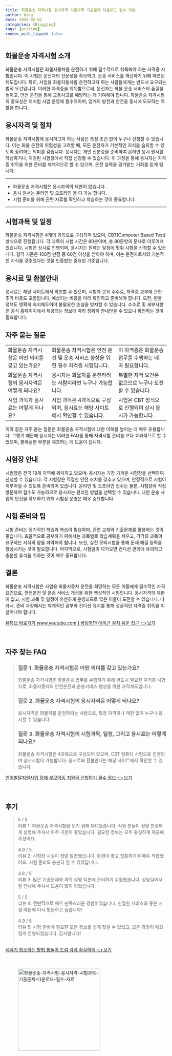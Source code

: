 ```yaml
---
title: 화물운송 자격시험 응시자격 시험과목 기출문제 다운로드 필수 자료
author: bing
date: 2025-02-02
categories: [Blogging]
tags: [writing]
render_with_liquid: false
---
```



<h2 id='화물운송_자격시험_소개'>화물운송 자격시험 소개</h2>

<p>화물운송 자격시험은 화물자동차를 운전하기 위해 필수적으로 취득해야 하는 자격증 시험입니다. 이 시험은 운전자의 전문성을 확보하고, 운송 서비스를 개선하기 위해 마련된 제도입니다. 특히, 사업용 화물자동차를 운전하고자 하는 사람들에게는 반드시 요구되는 법적 요건입니다. 이러한 자격증을 취득함으로써, 운전자는 화물 운송 서비스의 품질을 높이고, 안전 운전을 통해 교통사고를 예방하는 데 기여해야 합니다. 화물운송 자격시험의 중요성은 이처럼 사업 운영에 필수적이며, 업계의 발전과 안전을 동시에 도모하는 역할을 합니다.</p>

<h2 id='응시자격_및_절차'>응시자격 및 절차</h2>

<p>화물운송 자격시험에 응시하고자 하는 사람은 특정 조건 없이 누구나 신청할 수 있습니다. 이는 화물 운전의 위험성을 고려할 때, 모든 운전자가 기본적인 지식을 습득할 수 있도록 장려하는 의미를 갖습니다. 응시자는 개인 신분증을 준비하여 온라인 응시 원서를 작성하거나, 지정된 시험장에서 직접 신청할 수 있습니다. 이 과정을 통해 응시자는 자격증 취득을 위한 준비를 체계적으로 할 수 있으며, 운전 실력을 평가받는 기회를 얻게 됩니다.</p>

<hr />

<ul>
    <li>화물운송 자격시험은 응시자격의 제한이 없습니다.</li>
    <li>응시 원서는 온라인 및 오프라인 둘 다 가능 합니다.</li>
    <li>시험 준비를 위해 관련 자료를 확인하고 학습하는 것이 중요합니다.</li>
</ul>

<hr />

<h2 id='시험과목_및_일정'>시험과목 및 일정</h2>

<p>화물운송 자격시험은 4개의 과목으로 구성되어 있으며, CBT(Computer Based Test) 방식으로 진행됩니다. 각 과목의 시험 시간은 80분이며, 총 80문항의 문제로 이루어져 있습니다. 시험은 상시로 진행되며, 응시자는 원하는 일정에 맞춰 시험을 신청할 수 있습니다. 합격 기준은 100점 만점 중 60점 이상을 받아야 하며, 이는 운전자로서의 기본적인 지식을 갖추었다는 것을 인증받는 중요한 기준입니다.</p>

<h2 id='응시료_및_환불안내'>응시료 및 환불안내</h2>

<p>응시료는 해당 사이트에서 확인할 수 있으며, 시험과 교육 수수료, 자격증 교부에 관한 추가 비용도 포함됩니다. 예상되는 비용을 미리 확인하고 준비해야 합니다. 또한, 환불 정책도 명확히 숙지해두어야 불필요한 손실을 방지할 수 있습니다. 수수료 및 세부사항은 공식 홈페이지에서 제공되는 정보에 따라 정확히 안내받을 수 있으니 확인하는 것이 필요합니다.</p>

<h2 id='자주_묻는_질문'>자주 묻는 질문</h2>

<table>
    <tr>
        <td>화물운송 자격시험은 어떤 의미를 갖고 있는가요?</td>
        <td>화물운송 자격시험은 안전 운전 및 운송 서비스 향상을 위한 필수 자격증 시험입니다.</td>
        <td>이 자격증은 화물운송 업무를 수행하는 데 꼭 필요합니다.</td>
    </tr>
    <tr>
        <td>화물운송 자격시험의 응시자격은 어떻게 되나요?</td>
        <td>응시자는 화물차를 운전하려는 사람이라면 누구나 가능합니다.</td>
        <td>특별한 자격 요건은 없으므로 누구나 도전할 수 있습니다.</td>
    </tr>
    <tr>
        <td>시험 과목과 응시료는 어떻게 되나요?</td>
        <td>시험 과목은 4과목으로 구성되며, 응시료는 해당 사이트에서 확인할 수 있습니다.</td>
        <td>시험은 CBT 방식으로 진행되며 상시 응시가 가능합니다.</td>
    </tr>
</table>

<p>이와 같은 자주 묻는 질문은 화물운송 자격시험에 대한 이해를 높이는 데 매우 유용합니다. 그렇기 때문에 응시자는 이러한 FAQ를 통해 자격시험 준비를 보다 효과적으로 할 수 있으며, 불확실한 부분을 체크하는 데 도움이 됩니다.</p>

<h2 id='시험장_안내'>시험장 안내</h2>

<p>시험장은 전국 18개 지역에 위치하고 있으며, 응시자는 가장 가까운 시험장을 선택하여 신청할 수 있습니다. 각 시험장은 적절한 안전 조치를 갖추고 있으며, 안정적으로 시험이 이루어질 수 있도록 준비되어 있습니다. 온라인 및 오프라인 접수는 물론, 시험장에 직접 방문하여 접수도 가능하므로 응시자는 편리한 방법을 선택할 수 있습니다. 대한 운송 사업의 안전을 확보하기 위해 시험장 운영은 매우 중요합니다.</p>

<h2 id='시험_준비_와_팁'>시험 준비와 팁</h2>

<p>시험 준비는 정기적인 학습과 복습이 필요하며, 관련 교재와 기출문제를 활용하는 것이 좋습니다. 효율적으로 공부하기 위해서는 과목별로 학습계획을 세우고, 각각의 과목이 요구하는 지식의 양을 파악해야 합니다. 또한, 실전 모의시험을 통해 문제 해결 능력을 향상시키는 것이 필요합니다. 마지막으로, 시험일이 다가오면 컨디션 관리에 유의하고 충분한 휴식을 취하는 것이 매우 중요합니다.</p>

<h2 id='결론'>결론</h2>

<p>화물운송 자격시험은 사업용 화물자동차 운전을 희망하는 모든 이들에게 필수적인 자격 요건으로, 안전운전 및 운송 서비스 개선을 위한 핵심적인 시험입니다. 응시자격의 제한이 없고, 시험 과목 및 일정이 유연하게 운영되므로 많은 이들이 도전할 수 있습니다. 따라서, 준비 과정에서는 체계적인 공부와 컨디션 유지를 통해 성공적인 자격증 취득을 이끌어내야 합니다.</p>


<p><a class="click-button" title="유튜브 바로가기 www.youtube.comㅣ바탕화면 아이콘 설치 쉬운 접근" href="https://blackassets.github.io/posts/%EC%9C%A0%ED%8A%9C%EB%B8%8C-%EB%B0%94%EB%A1%9C%EA%B0%80%EA%B8%B0-www.youtube.com%E3%85%A3%EB%B0%94%ED%83%95%ED%99%94%EB%A9%B4-%EC%95%84%EC%9D%B4%EC%BD%98-%EC%84%A4%EC%B9%98-%EC%89%AC%EC%9A%B4-%EC%A0%91%EA%B7%BC/" rel="dofollow">유튜브 바로가기 www.youtube.comㅣ바탕화면 아이콘 설치 쉬운 접근 👈 보기</a></p><br>
<h2 id='자주_찾는_FAQ'>자주 찾는 FAQ</h2>
<div itemscope="" itemtype="https://schema.org/FAQPage"> 
<blockquote> 
<div itemscope="" itemprop="mainEntity" itemtype="https://schema.org/Question"> 
<h3 itemprop="name">질문 1. 화물운송 자격시험은 어떤 의미를 갖고 있는가요?</h3> 
<div itemscope="" itemprop="acceptedAnswer" itemtype="https://schema.org/Answer"> 
<span itemprop="text"> 
<p>화물운송 자격시험은 화물운송 업무를 수행하기 위해 반드시 필요한 자격증 시험으로, 화물자동차의 안전운전과 운송서비스 향상을 위한 자격제도입니다.</p> 
</span> 
</div> 
</div> 
<div itemscope="" itemprop="mainEntity" itemtype="https://schema.org/Question"> 
<h3 itemprop="name">질문 2. 화물운송 자격시험의 응시자격은 어떻게 되나요?</h3> 
<div itemscope="" itemprop="acceptedAnswer" itemtype="https://schema.org/Answer"> 
<span itemprop="text"> 
<p>응시자격은 화물차를 운전하려는 사람으로, 특정 자격이나 제한 없이 누구나 응시할 수 있습니다.</p> 
</span> 
</div> 
</div> 
<div itemscope="" itemprop="mainEntity" itemtype="https://schema.org/Question"> 
<h3 itemprop="name">질문 3. 화물운송 자격시험의 시험과목, 일정, 그리고 응시료는 어떻게 되나요?</h3> 
<div itemscope="" itemprop="acceptedAnswer" itemtype="https://schema.org/Answer"> 
<span itemprop="text"> 
<p>화물운송 자격시험은 4과목으로 구성되어 있으며, CBT 컴퓨터 시험으로 진행되며 상시시험이 가능합니다. 응시료와 환불안내는 해당 사이트에서 확인할 수 있습니다.</p> 
</span> 
</div> 
</div> 
</blockquote> 
</div>
<p><a class="click-button" title="언어발달지원사업 장애 부모아동 지원금 신청하기 필수 정보" href="https://blackassets.github.io/posts/%EC%96%B8%EC%96%B4%EB%B0%9C%EB%8B%AC%EC%A7%80%EC%9B%90%EC%82%AC%EC%97%85-%EC%9E%A5%EC%95%A0-%EB%B6%80%EB%AA%A8%EC%95%84%EB%8F%99-%EC%A7%80%EC%9B%90%EA%B8%88-%EC%8B%A0%EC%B2%AD%ED%95%98%EA%B8%B0-%ED%95%84%EC%88%98-%EC%A0%95%EB%B3%B4/" rel="dofollow">언어발달지원사업 장애 부모아동 지원금 신청하기 필수 정보 👈 보기</a></p><br>
<h2 id='후기'>후기</h2>
<div itemscope itemtype="https://schema.org/Product">
  <blockquote>
  <div itemprop="review" itemscope itemtype="https://schema.org/Review">
      <div itemprop="reviewRating" itemscope itemtype="https://schema.org/Rating"> <span itemprop="ratingValue">5</span> / <span itemprop="bestRating">5</span> </div>
      <span itemprop="reviewBody">리뷰 1: 화물운송 자격시험을 보기 위해 다녀왔습니다. 직원 분들이 정말 친절하게 설명해 주셔서 아주 기분이 좋았습니다. 필요한 정보는 모두 충실하게 제공해 주셨어요.</span>
  </div>
  <br>
  <div itemprop="review" itemscope itemtype="https://schema.org/Review">
      <div itemprop="reviewRating" itemscope itemtype="https://schema.org/Rating"> <span itemprop="ratingValue">4.9</span> / <span itemprop="bestRating">5</span> </div>
      <span itemprop="reviewBody">리뷰 2: 시험장 시설이 정말 깔끔했습니다. 환경이 좋고 집중하기에 매우 적합했어요. 시험 준비도 충분히 할 수 있었답니다.</span>
  </div>
  <br>
  <div itemprop="review" itemscope itemtype="https://schema.org/Review">
      <div itemprop="reviewRating" itemscope itemtype="https://schema.org/Rating"> <span itemprop="ratingValue">4.8</span> / <span itemprop="bestRating">5</span> </div>
      <span itemprop="reviewBody">리뷰 3: 많은 기출문제와 과목 설명 덕분에 준비하기 수월했습니다. 상담실에서 잘 안내해 주셔서 도움이 많이 되었습니다.</span>
  </div>
  <br>
  <div itemprop="review" itemscope itemtype="https://schema.org/Review">
      <div itemprop="reviewRating" itemscope itemtype="https://schema.org/Rating"> <span itemprop="ratingValue">5</span> / <span itemprop="bestRating">5</span> </div>
      <span itemprop="reviewBody">리뷰 4: 전반적으로 매우 만족스러운 경험이었습니다. 친절한 서비스와 좋은 시설 때문에 다시 방문하고 싶습니다!</span>
  </div>
  <br>
  <div itemprop="review" itemscope itemtype="https://schema.org/Review">
      <div itemprop="reviewRating" itemscope itemtype="https://schema.org/Rating"> <span itemprop="ratingValue">4.9</span> / <span itemprop="bestRating">5</span> </div>
      <span itemprop="reviewBody">리뷰 5: 시험 준비에 필요한 모든 정보를 쉽게 찾을 수 있었고, 모든 과정이 매끄럽게 진행되었습니다. 감사합니다!</span>
  </div>
  <br>
  </blockquote>
</div>
<p><a class="click-button" title="세탁기 청소하는 방법 통돌이 드럼 각각 확실하게" href="https://blackassets.github.io/posts/%EC%84%B8%ED%83%81%EA%B8%B0-%EC%B2%AD%EC%86%8C%ED%95%98%EB%8A%94-%EB%B0%A9%EB%B2%95-%ED%86%B5%EB%8F%8C%EC%9D%B4-%EB%93%9C%EB%9F%BC-%EA%B0%81%EA%B0%81-%ED%99%95%EC%8B%A4%ED%95%98%EA%B2%8C/" rel="dofollow">세탁기 청소하는 방법 통돌이 드럼 각각 확실하게 👈 보기</a></p><br>
<figure class="image"><img src="https://blackassets.github.io/assets/img/thumbnail/화물운송-자격시험-응시자격-시험과목-기출문제-다운로드-필수-자료.webp" alt="화물운송-자격시험-응시자격-시험과목-기출문제-다운로드-필수-자료" width="256" height="256"></figure>